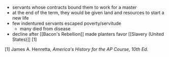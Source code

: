 - servants whose contracts bound them to work for a master
- at the end of the term, they would be given land and resources to start a new life
- few indentured servants escaped poverty/servitude
	- many died from disease 
- decline after [[Bacon's Rebellion]] made planters favor [[Slavery (United States)]] [1]

[1] James A. Henretta, *America's History for the AP Course, 10th Ed.*